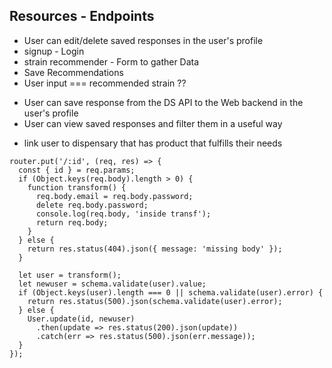 ## Resources - Endpoints

- User can edit/delete saved responses in the user's profile
- signup - Login
- strain recommender - Form to gather Data
- Save Recommendations
- User input === recommended strain ??

<!-- learn more about this -->

- User can save response from the DS API to the Web backend in the user's profile
- User can view saved responses and filter them in a useful way

<!-- Stretch -->

- link user to dispensary that has product that fulfills their needs

<!-- cool way to change pw and verify old pw  -->

```
router.put('/:id', (req, res) => {
  const { id } = req.params;
  if (Object.keys(req.body).length > 0) {
    function transform() {
      req.body.email = req.body.password;
      delete req.body.password;
      console.log(req.body, 'inside transf');
      return req.body;
    }
  } else {
    return res.status(404).json({ message: 'missing body' });
  }

  let user = transform();
  let newuser = schema.validate(user).value;
  if (Object.keys(user).length === 0 || schema.validate(user).error) {
    return res.status(500).json(schema.validate(user).error);
  } else {
    User.update(id, newuser)
      .then(update => res.status(200).json(update))
      .catch(err => res.status(500).json(err.message));
  }
});
```

